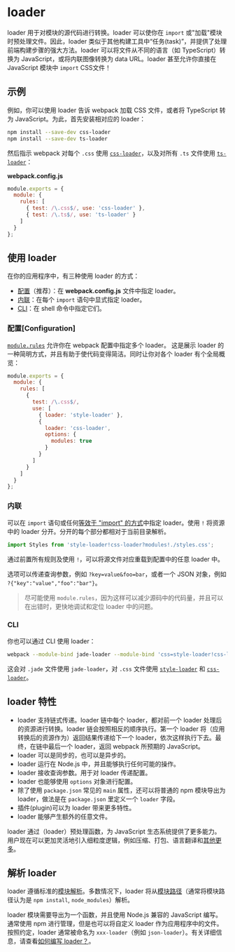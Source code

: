# loader

loader 用于对模块的源代码进行转换。loader 可以使你在 `import` 或"加载"模块时预处理文件。因此，loader 类似于其他构建工具中“任务(task)”，并提供了处理前端构建步骤的强大方法。loader 可以将文件从不同的语言（如 TypeScript）转换为 JavaScript，或将内联图像转换为 data URL。loader 甚至允许你直接在 JavaScript 模块中 `import` CSS文件！

## 示例 

例如，你可以使用 loader 告诉 webpack 加载 CSS 文件，或者将 TypeScript 转为 JavaScript。为此，首先安装相对应的 loader：

```bash
npm install --save-dev css-loader
npm install --save-dev ts-loader
```

然后指示 webpack 对每个 `.css` 使用 [`css-loader`](https://webpack.docschina.org/loaders/css-loader)，以及对所有 `.ts` 文件使用 [`ts-loader`](https://github.com/TypeStrong/ts-loader)：

**webpack.config.js**

```js
module.exports = {
  module: {
    rules: [
      { test: /\.css$/, use: 'css-loader' },
      { test: /\.ts$/, use: 'ts-loader' }
    ]
  }
};
```

## 使用 loader 

在你的应用程序中，有三种使用 loader 的方式：

- [配置](https://webpack.docschina.org/concepts/loaders/#configuration)（推荐）：在 **webpack.config.js** 文件中指定 loader。
- [内联](https://webpack.docschina.org/concepts/loaders/#inline)：在每个 `import` 语句中显式指定 loader。
- [CLI](https://webpack.docschina.org/concepts/loaders/#cli)：在 shell 命令中指定它们。

### 配置[Configuration] 

[`module.rules`](https://webpack.docschina.org/configuration/module/#module-rules) 允许你在 webpack 配置中指定多个 loader。 这是展示 loader 的一种简明方式，并且有助于使代码变得简洁。同时让你对各个 loader 有个全局概览：

```js
module.exports = {
  module: {
    rules: [
      {
        test: /\.css$/,
        use: [
          { loader: 'style-loader' },
          {
            loader: 'css-loader',
            options: {
              modules: true
            }
          }
        ]
      }
    ]
  }
};
```

### 内联 

可以在 `import` 语句或任何[等效于 "import" 的方式](https://webpack.docschina.org/api/module-methods)中指定 loader。使用 `!` 将资源中的 loader 分开。分开的每个部分都相对于当前目录解析。

```js
import Styles from 'style-loader!css-loader?modules!./styles.css';
```

通过前置所有规则及使用 `!`，可以将源文件对应重载到配置中的任意 loader 中。

选项可以传递查询参数，例如 `?key=value&foo=bar`，或者一个 JSON 对象，例如 `?{"key":"value","foo":"bar"}`。

> 尽可能使用 `module.rules`，因为这样可以减少源码中的代码量，并且可以在出错时，更快地调试和定位 loader 中的问题。

### CLI 

你也可以通过 CLI 使用 loader：

```sh
webpack --module-bind jade-loader --module-bind 'css=style-loader!css-loader'
```

这会对 `.jade` 文件使用 `jade-loader`，对 `.css` 文件使用 [`style-loader`](https://webpack.docschina.org/loaders/style-loader) 和 [`css-loader`](https://webpack.docschina.org/loaders/css-loader)。

## loader 特性 

- loader 支持链式传递。loader 链中每个 loader，都对前一个 loader 处理后的资源进行转换。loader 链会按照相反的顺序执行。第一个 loader 将（应用转换后的资源作为）返回结果传递给下一个 loader，依次这样执行下去。最终，在链中最后一个 loader，返回 webpack 所预期的 JavaScript。
- loader 可以是同步的，也可以是异步的。
- loader 运行在 Node.js 中，并且能够执行任何可能的操作。
- loader 接收查询参数。用于对 loader 传递配置。
- loader 也能够使用 `options` 对象进行配置。
- 除了使用 `package.json` 常见的 `main` 属性，还可以将普通的 npm 模块导出为 loader，做法是在 `package.json` 里定义一个 `loader` 字段。
- 插件(plugin)可以为 loader 带来更多特性。
- loader 能够产生额外的任意文件。

loader 通过（loader）预处理函数，为 JavaScript 生态系统提供了更多能力。 用户现在可以更加灵活地引入细粒度逻辑，例如压缩、打包、语言翻译和[其他更多](https://webpack.docschina.org/loaders)。

## 解析 loader 

loader 遵循标准的[模块解析](https://webpack.docschina.org/concepts/module-resolution/)。多数情况下，loader 将从[模块路径](https://webpack.docschina.org/concepts/module-resolution/#module-paths)（通常将模块路径认为是 `npm install`, `node_modules`）解析。

loader 模块需要导出为一个函数，并且使用 Node.js 兼容的 JavaScript 编写。通常使用 npm 进行管理，但是也可以将自定义 loader 作为应用程序中的文件。按照约定，loader 通常被命名为 `xxx-loader`（例如 `json-loader`）。有关详细信息，请查看[如何编写 loader？](https://webpack.docschina.org/development/how-to-write-a-loader)。